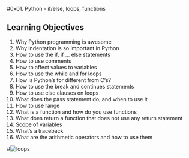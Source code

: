 #0x01. Python - if/else, loops, functions

## Learning Objectives

1. Why Python programming is awesome  
2. Why indentation is so important in Python  
3. How to use the if, if ... else statements  
4. How to use comments  
5. How to affect values to variables  
6. How to use the while and for loops  
7. How is Python’s for different from C‘s?  
8. How to use the break and continues statements  
9. How to use else clauses on loops  
10. What does the pass statement do, and when to use it  
11. How to use range  
12. What is a function and how do you use functions  
13. What does return a function that does not use any return statement  
14. Scope of variables  
15. What’s a traceback  
16. What are the arithmetic operators and how to use them  

#![loops](https://robocrop.realpython.net/?url=https%3A//files.realpython.com/media/Python-for-Loops-Definite-Iteration_Watermarked.b38126d495e1.jpg&w=960&sig=9ed771f0469e5ef2fa28e9481e883b3c7f597f73)
